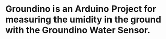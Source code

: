 # Groundino is an Arduino Project for measuring the umidity in the ground with the Groundino Water Sensor.
